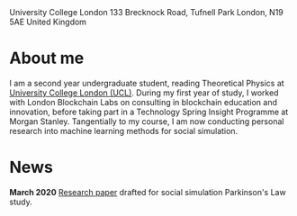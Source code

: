 <title>
  Jonathan Cook
  Theoretical Physics Undergraduate
</title>

<head>
  University College London
  133 Brecknock Road, Tufnell Park
  London, N19 5AE
  United Kingdom
 </head>

# About me

I am a second year undergraduate student, reading Theoretical Physics at [University College London (UCL)](https://www.ucl.ac.uk). During my first year of study, I worked with London Blockchain Labs on consulting in blockchain education and innovation, before taking part in a Technology Spring Insight Programme at Morgan Stanley. Tangentially to my course, I am now conducting personal research into machine learning methods for social simulation. 

# News

**March 2020**
[Research paper](https://github.com/jonathan-cook235/ideation/blob/master/Why%20We%20Disagree.pdf) drafted for social simulation Parkinson's Law study.
